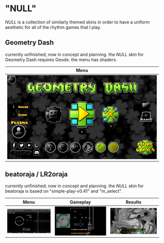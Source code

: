 # "NULL"

_NULL_ is a collection of similarly themed skins in order to have a uniform aesthetic for all of the rhythm games that I play. 



## Geometry Dash

currently unfinished; now in concept and planning.
the _NULL_ skin for Geometry Dash requires Geode. the menu has shaders.

| Menu          | 
| ------------- | 
| ![Geometry Dash Menu](https://github.com/jahrei/null/blob/83c694598378538d6dfc8f3e1c87f754e973a208/screenshots/2024_08_27_16_16_692.png)  |


## beatoraja / LR2oraja
currently unfinished; now in concept and planning.
the _NULL_ skin for beatoraja is based on "simple-play-v0.41" and "m_select".

| Menu          | Gameplay      | Results    |
| ------------- | ------------- | ------------- |
| ![beatoraja menu](https://github.com/jahrei/null/blob/83c694598378538d6dfc8f3e1c87f754e973a208/screenshots/2024_08_27_16_03_690.png)  | ![beatoraja v1](https://github.com/jahrei/null/blob/83c694598378538d6dfc8f3e1c87f754e973a208/screenshots/2024_08_27_16_21_166.png)  | ![beatoraja results](https://github.com/jahrei/null/blob/83c694598378538d6dfc8f3e1c87f754e973a208/screenshots/2024_08_27_15_47_177.png)
